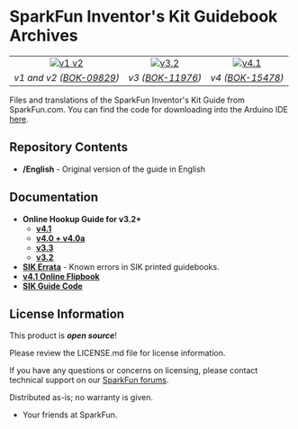 SparkFun Inventor's Kit Guidebook Archives
==================================

<table class="table table-hover table-striped table-bordered">
  <tr align="center">
   <td><a href="https://www.sparkfun.com/products/09829"><img src="https://cdn.sparkfun.com//assets/parts/3/9/0/6/09646-01c.jpg" alt="v1 v2"></a></td>
   <td><a href="https://www.sparkfun.com/products/11976"><img src="https://cdn.sparkfun.com//assets/parts/7/5/6/6/11976-02.jpg" alt="v3.2"></a></td>
   <td><a href="https://www.sparkfun.com/products/15478"><img src="https://cdn.sparkfun.com//assets/parts/1/4/0/6/8/15478-SparkFun_Inventor_s_Kit_Guidebook_-_v4.1-02.jpg" alt="v4.1"></a></td>
  </tr>
  <tr align="center">
    <td><i>v1 and v2 (<a href="https://www.sparkfun.com/products/09829">BOK-09829</a>)</i></td>
    <td><i>v3 (<a href="https://www.sparkfun.com/products/11976">BOK-11976</a>)</i></td>
    <td><i>v4 (<a href="https://www.sparkfun.com/products/15478">BOK-15478</a>)</i></td>
  </tr>
</table>

Files and translations of the SparkFun Inventor's Kit Guide from SparkFun.com. You can find the code for downloading into the Arduino IDE [here](https://github.com/sparkfun/SIK-Guide-Code/releases). 

Repository Contents
-------------------
* **/English** - Original version of the guide in English

Documentation
--------------
* **Online Hookup Guide for v3.2+**
  * **[v4.1](https://learn.sparkfun.com/tutorials/sparkfun-inventors-kit-experiment-guide---v41)**
  * **[v4.0 + v4.0a](https://learn.sparkfun.com/tutorials/sparkfun-inventors-kit-experiment-guide---v40/install-the-arduino-ide-and-sik-code)**
  * **[v3.3](https://learn.sparkfun.com/tutorials/sik-experiment-guide-for-arduino---v33)**
  * **[v3.2](https://learn.sparkfun.com/tutorials/sik-experiment-guide-for-arduino---v32)**
* **[SIK Errata](https://www.sparkfun.com/SIKerrata)** - Known errors in SIK printed guidebooks.
* **[v4.1 Online Flipbook](https://www.sparkfun.com/SIKguidebook)**
* **[SIK Guide Code](https://github.com/sparkfun/SIK-Guide-Code/releases)**

License Information
-------------------

This product is _**open source**_! 

Please review the LICENSE.md file for license information. 

If you have any questions or concerns on licensing, please contact technical support on our [SparkFun forums](https://forum.sparkfun.com/viewforum.php?f=152).

Distributed as-is; no warranty is given.

- Your friends at SparkFun.

_<COLLABORATION CREDIT>_
